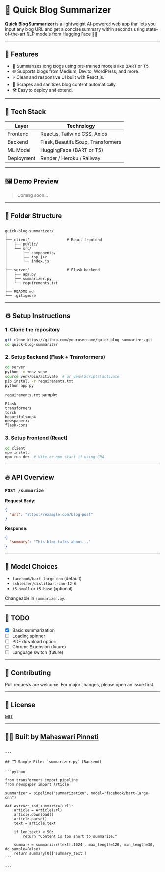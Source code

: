 # 📝 Quick Blog Summarizer

**Quick Blog Summarizer** is a lightweight AI-powered web app that lets you input any blog URL and get a concise summary within seconds using state-of-the-art NLP models from Hugging Face 🤖✨

---

## 🚀 Features

- 🧠 Summarizes long blogs using pre-trained models like BART or T5.
- 🌐 Supports blogs from Medium, Dev.to, WordPress, and more.
- ⚡ Clean and responsive UI built with React.js.
- 🔎 Scrapes and sanitizes blog content automatically.
- 🛠️ Easy to deploy and extend.

---

## 🔧 Tech Stack

| Layer         | Technology                      |
|--------------|----------------------------------|
| Frontend      | React.js, Tailwind CSS, Axios    |
| Backend       | Flask, BeautifulSoup, Transformers |
| ML Model      | HuggingFace (BART or T5)         |
| Deployment    | Render / Heroku / Railway        |

---

## 🖼️ Demo Preview

> Coming soon...

---

## 📁 Folder Structure

```

quick-blog-summarizer/
│
├── client/                 # React frontend
│   ├── public/
│   └── src/
│       ├── components/
│       ├── App.jsx
│       └── index.js
│
├── server/                 # Flask backend
│   ├── app.py
│   ├── summarizer.py
│   └── requirements.txt
│
├── README.md
└── .gitignore

````

---

## ⚙️ Setup Instructions

### 1. Clone the repository

```bash
git clone https://github.com/yourusername/quick-blog-summarizer.git
cd quick-blog-summarizer
````

### 2. Setup Backend (Flask + Transformers)

```bash
cd server
python -m venv venv
source venv/bin/activate  # or venv\Scripts\activate
pip install -r requirements.txt
python app.py
```

`requirements.txt` sample:

```
Flask
transformers
torch
beautifulsoup4
newspaper3k
flask-cors
```

### 3. Setup Frontend (React)

```bash
cd client
npm install
npm run dev  # Vite or npm start if using CRA
```

---

## 🔥 API Overview

### `POST /summarize`

**Request Body:**

```json
{
  "url": "https://example.com/blog-post"
}
```

**Response:**

```json
{
  "summary": "This blog talks about..."
}
```

---

## 🧠 Model Choices

* `facebook/bart-large-cnn` (default)
* `sshleifer/distilbart-cnn-12-6`
* `t5-small` or `t5-base` (optional)

Changeable in `summarizer.py`.

---

## 📌 TODO

* [x] Basic summarization
* [ ] Loading spinner
* [ ] PDF download option
* [ ] Chrome Extension (future)
* [ ] Language switch (future)

---

## 🤝 Contributing

Pull requests are welcome. For major changes, please open an issue first.

---

## 📜 License

[MIT](LICENSE)

---

## 🙋‍♀️ Built by [Maheswari Pinneti](https://www.linkedin.com/in/maheswari-pinneti/)

````

---

## 🗂️ Sample File: `summarizer.py` (Backend)

```python

from transformers import pipeline
from newspaper import Article

summarizer = pipeline("summarization", model="facebook/bart-large-cnn")

def extract_and_summarize(url):
    article = Article(url)
    article.download()
    article.parse()
    text = article.text

    if len(text) < 50:
        return "Content is too short to summarize."

    summary = summarizer(text[:1024], max_length=120, min_length=30, do_sample=False)
    return summary[0]['summary_text']
```

---

